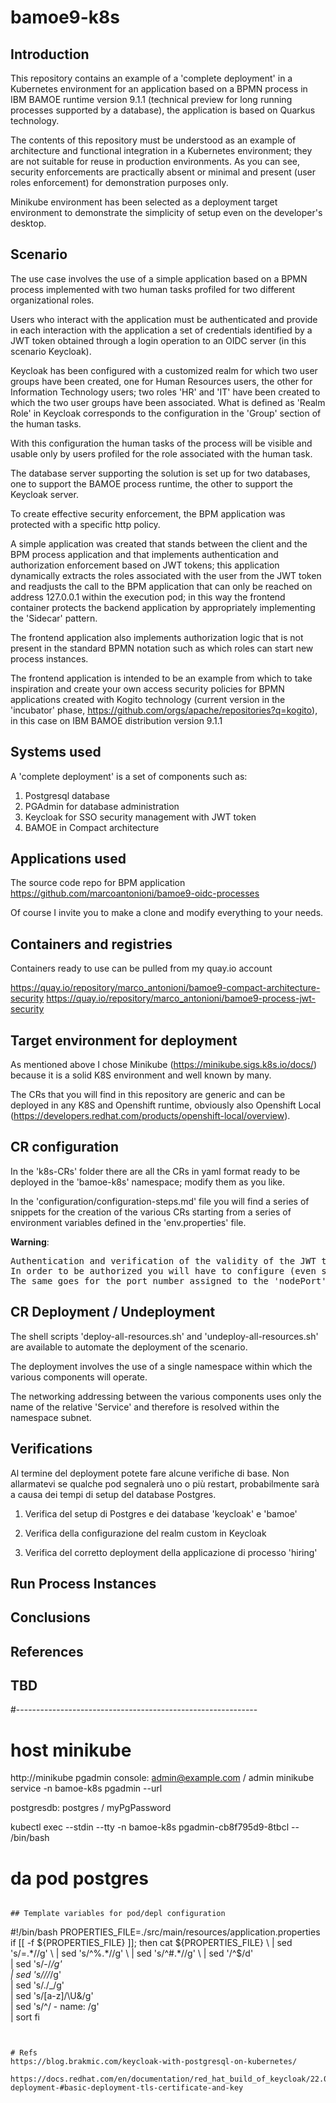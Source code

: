 # bamoe9-k8s

## Introduction

This repository contains an example of a 'complete deployment' in a Kubernetes environment for an application based on a BPMN process in IBM BAMOE runtime version 9.1.1 (technical preview for long running processes supported by a database), the application is based on Quarkus technology.

The contents of this repository must be understood as an example of architecture and functional integration in a Kubernetes environment; they are not suitable for reuse in production environments.
As you can see, security enforcements are practically absent or minimal and present (user roles enforcement) for demonstration purposes only.

Minikube environment has been selected as a deployment target environment to demonstrate the simplicity of setup even on the developer's desktop.


## Scenario

The use case involves the use of a simple application based on a BPMN process implemented with two human tasks profiled for two different organizational roles.

Users who interact with the application must be authenticated and provide in each interaction with the application a set of credentials identified by a JWT token obtained through a login operation to an OIDC server (in this scenario Keycloak).

Keycloak has been configured with a customized realm for which two user groups have been created, one for Human Resources users, the other for Information Technology users; two roles 'HR' and 'IT' have been created to which the two user groups have been associated. What is defined as 'Realm Role' in Keycloak corresponds to the configuration in the 'Group' section of the human tasks.

With this configuration the human tasks of the process will be visible and usable only by users profiled for the role associated with the human task.

The database server supporting the solution is set up for two databases, one to support the BAMOE process runtime, the other to support the Keycloak server.

To create effective security enforcement, the BPM application was protected with a specific http policy.

A simple application was created that stands between the client and the BPM process application and that implements authentication and authorization enforcement based on JWT tokens; this application dynamically extracts the roles associated with the user from the JWT token and readjusts the call to the BPM application that can only be reached on address 127.0.0.1 within the execution pod; in this way the frontend container protects the backend application by appropriately implementing the 'Sidecar' pattern.

The frontend application also implements authorization logic that is not present in the standard BPMN notation such as which roles can start new process instances.

The frontend application is intended to be an example from which to take inspiration and create your own access security policies for BPMN applications created with Kogito technology (current version in the 'incubator' phase, https://github.com/orgs/apache/repositories?q=kogito), in this case on IBM BAMOE distribution version 9.1.1


## Systems used

A 'complete deployment' is a set of components such as:
1. Postgresql database
2. PGAdmin for database administration
3. Keycloak for SSO security management with JWT token
4. BAMOE in Compact architecture

## Applications used

The source code repo for BPM application https://github.com/marcoantonioni/bamoe9-oidc-processes

Of course I invite you to make a clone and modify everything to your needs.

## Containers and registries

Containers ready to use can be pulled from my quay.io account

https://quay.io/repository/marco_antonioni/bamoe9-compact-architecture-security
https://quay.io/repository/marco_antonioni/bamoe9-process-jwt-security


## Target environment for deployment

As mentioned above I chose Minikube (https://minikube.sigs.k8s.io/docs/) because it is a solid K8S environment and well known by many. 

The CRs that you will find in this repository are generic and can be deployed in any K8S and Openshift runtime, obviously also Openshift Local (https://developers.redhat.com/products/openshift-local/overview).


## CR configuration

In the 'k8s-CRs' folder there are all the CRs in yaml format ready to be deployed in the 'bamoe-k8s' namespace; modify them as you like.

In the 'configuration/configuration-steps.md' file you will find a series of snippets for the creation of the various CRs starting from a series of environment variables defined in the 'env.properties' file.

<b>Warning</b>:
<pre>
Authentication and verification of the validity of the JWT token require (frontend policy) among other things that the token has been created from a specific URL that has been configured in the environment variable of the frontend container (QUARKUS_OIDC_AUTH_SERVER_URL and QUARKUS_OIDC_CLIENT_AUTH_SERVER_URL).
In order to be authorized you will have to configure (even simply on the '/etc/hosts' file) an entry with the name 'minikube' and the IP address of your Minikube runtime. To obtain the IP of the Minikube instance, execute the command 'minikube ip'.
The same goes for the port number assigned to the 'nodePort' of the various 'Service'; adapt them according to your needs.
</pre>

## CR Deployment / Undeployment

The shell scripts 'deploy-all-resources.sh' and 'undeploy-all-resources.sh' are available to automate the deployment of the scenario.

The deployment involves the use of a single namespace within which the various components will operate.

The networking addressing between the various components uses only the name of the relative 'Service' and therefore is resolved within the namespace subnet.


## Verifications

Al termine del deployment potete fare alcune verifiche di base.
Non allarmatevi se qualche pod segnalerà uno o più restart, probabilmente sarà a causa dei tempi di setup del database Postgres.

1. Verifica del setup di Postgres e dei database 'keycloak' e 'bamoe'

2. Verifica della configurazione del realm custom in Keycloak

3. Verifica del corretto deployment della applicazione di processo 'hiring'


## Run Process Instances

## Conclusions

## References


## TBD
#------------------------------------------------------------


# host minikube
http://minikube
pgadmin console: admin@example.com / admin
minikube service -n bamoe-k8s pgadmin --url
  

postgresdb: postgres / myPgPassword


kubectl exec --stdin --tty -n bamoe-k8s pgadmin-cb8f795d9-8tbcl -- /bin/bash

# da pod postgres

```

## Template variables for pod/depl configuration
```
#!/bin/bash
PROPERTIES_FILE=./src/main/resources/application.properties
if [[ -f ${PROPERTIES_FILE} ]]; then
  cat ${PROPERTIES_FILE} \
    | sed 's/=.*//g' \
    | sed 's/^%.*//g' \
    | sed 's/^#.*//g' \
    | sed '/^$/d' \
    | sed 's/-/_/g' \
    | sed 's/\//_/g' \
    | sed 's/\./_/g' \
    | sed 's/[a-z]/\U&/g' \
    | sed 's/^/            - name: /g' \
    | sort
fi
```


# Refs
https://blog.brakmic.com/keycloak-with-postgresql-on-kubernetes/

https://docs.redhat.com/en/documentation/red_hat_build_of_keycloak/22.0/html/operator_guide/basic-deployment-#basic-deployment-tls-certificate-and-key

